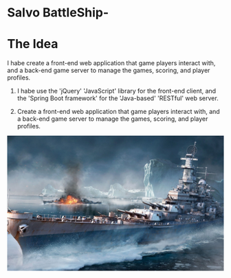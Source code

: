 # Salvo BattleShip-

# The Idea 
  I habe create a front-end web application that game players interact with, and a back-end game server to manage the games, scoring, and player profiles. 
  
  1. I habe use the 'jQuery' 'JavaScript' library for the front-end client, and the 'Spring Boot framework' for the 'Java-based' 'RESTful' web server.

  2. Create a front-end web application that game players interact with, and a back-end game server to manage the games, scoring, and player profiles. 
  

![salvoBackground](/src/main/resources/static/web/css/image/fondo1.jpg)

